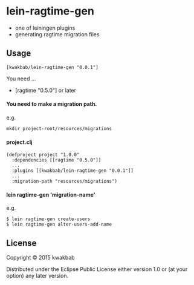 # lein-ragtime-gen

- one of leiningen plugins
- generating ragtime migration files

## Usage

```
[kwakbab/lein-ragtime-gen "0.0.1"]
```

You need ...
- [ragtime "0.5.0"] or later


#### You need to make a migration path.

e.g.
```
mkdir project-root/resources/migrations
```

#### project.clj

```
(defproject project "1.0.0"
  :dependencies [[ragtime "0.5.0"]]
  ...
  :plugins [[kwakbab/lein-ragtime-gen "0.0.1"]]
  ...
  :migration-path "resources/migrations")
```

#### lein ragtime-gen 'migration-name'

e.g.
```
$ lein ragtime-gen create-users
$ lein ragtime-gen alter-users-add-name
```

## License

Copyright © 2015 kwakbab

Distributed under the Eclipse Public License either version 1.0 or (at
your option) any later version.
